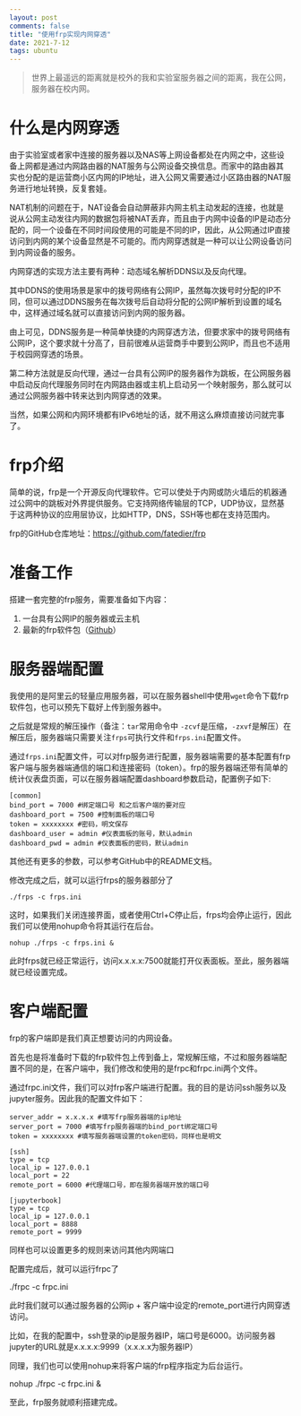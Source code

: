 ```yaml
---
layout: post
comments: false
title: "使用frp实现内网穿透"
date: 2021-7-12
tags: ubuntu
---
```


> 世界上最遥远的距离就是校外的我和实验室服务器之间的距离，我在公网，服务器在校内网。

<!--more-->

# 什么是内网穿透
由于实验室或者家中连接的服务器以及NAS等上网设备都处在内网之中，这些设备上网都是通过内网路由器的NAT服务与公网设备交换信息。而家中的路由器其实也分配的是运营商小区内网的IP地址，进入公网又需要通过小区路由器的NAT服务进行地址转换，反复套娃。

NAT机制的问题在于，NAT设备会自动屏蔽非内网主机主动发起的连接，也就是说从公网主动发往内网的数据包将被NAT丢弃，而且由于内网中设备的IP是动态分配的，同一个设备在不同时间段使用的可能是不同的IP，因此，从公网通过IP直接访问到内网的某个设备显然是不可能的。而内网穿透就是一种可以让公网设备访问到内网设备的服务。

内网穿透的实现方法主要有两种：动态域名解析DDNS以及反向代理。

其中DDNS的使用场景是家中的拨号网络有公网IP，虽然每次拨号时分配的IP不同，但可以通过DDNS服务在每次拨号后自动将分配的公网IP解析到设置的域名中，这样通过域名就可以直接访问到内网的服务器。

由上可见，DDNS服务是一种简单快捷的内网穿透方法，但要求家中的拨号网络有公网IP，这个要求就十分高了，目前很难从运营商手中要到公网IP，而且也不适用于校园网穿透的场景。

第二种方法就是反向代理，通过一台具有公网IP的服务器作为跳板，在公网服务器中启动反向代理服务同时在内网路由器或主机上启动另一个映射服务，那么就可以通过公网服务器中转来达到内网穿透的效果。

当然，如果公网和内网环境都有IPv6地址的话，就不用这么麻烦直接访问就完事了。

# frp介绍
简单的说，frp是一个开源反向代理软件。它可以使处于内网或防火墙后的机器通过公网中的跳板对外界提供服务。它支持网络传输层的TCP，UDP协议，显然基于这两种协议的应用层协议，比如HTTP，DNS，SSH等也都在支持范围内。

frp的GitHub仓库地址：https://github.com/fatedier/frp

# 准备工作
搭建一套完整的frp服务，需要准备如下内容：
1. 一台具有公网IP的服务器或云主机
2. 最新的frp软件包（[Github](https://github.com/fatedier/frp/releases)）

# 服务器端配置

我使用的是阿里云的轻量应用服务器，可以在服务器shell中使用`wget`命令下载frp软件包，也可以预先下载好上传到服务器中。

之后就是常规的解压操作（备注：`tar`常用命令中 `-zcvf`是压缩，`-zxvf`是解压）在解压后，服务器端只需要关注`frps`可执行文件和`frps.ini`配置文件。

通过`frps.ini`配置文件，可以对frp服务进行配置，服务器端需要的基本配置有frp客户端与服务器端通信的端口和连接密码（token）。frp的服务器端还带有简单的统计仪表盘页面，可以在服务器端配置dashboard参数启动，配置例子如下:
```
[common]
bind_port = 7000 #绑定端口号 和之后客户端的要对应
dashboard_port = 7500 #控制面板的端口号
token = xxxxxxxx #密码，明文保存
dashboard_user = admin #仪表面板的账号，默认admin
dashboard_pwd = admin #仪表面板的密码，默认admin
```
其他还有更多的参数，可以参考GitHub中的README文档。

修改完成之后，就可以运行frps的服务器部分了

`./frps -c frps.ini`

这时，如果我们关闭连接界面，或者使用Ctrl+C停止后，frps均会停止运行，因此我们可以使用nohup命令将其运行在后台。

`nohup ./frps -c frps.ini &`

此时frps就已经正常运行，访问x.x.x.x:7500就能打开仪表面板。至此，服务器端就已经设置完成。

# 客户端配置
frp的客户端即是我们真正想要访问的内网设备。

首先也是将准备时下载的frp软件包上传到备上，常规解压缩，不过和服务器端配置不同的是，在客户端中，我们修改和使用的是frpc和frpc.ini两个文件。

通过frpc.ini文件，我们可以对frp客户端进行配置。我的目的是访问ssh服务以及jupyter服务。因此我的配置文件如下：

```[common]
server_addr = x.x.x.x #填写frp服务器端的ip地址
server_port = 7000 #填写frp服务器端的bind_port绑定端口号
token = xxxxxxxx #填写服务器端设置的token密码，同样也是明文
 
[ssh]
type = tcp
local_ip = 127.0.0.1
local_port = 22
remote_port = 6000 #代理端口号，即在服务器端开放的端口号
 
[jupyterbook]
type = tcp
local_ip = 127.0.0.1
local_port = 8888
remote_port = 9999
```
同样也可以设置更多的规则来访问其他内网端口

配置完成后，就可以运行frpc了

./frpc -c frpc.ini

此时我们就可以通过服务器的公网ip + 客户端中设定的remote_port进行内网穿透访问。

比如，在我的配置中，ssh登录的ip是服务器IP，端口号是6000。访问服务器jupyter的URL就是x.x.x.x:9999（x.x.x.x为服务器IP）

同理，我们也可以使用nohup来将客户端的frp程序指定为后台运行。

nohup ./frpc -c frpc.ini &

至此，frp服务就顺利搭建完成。